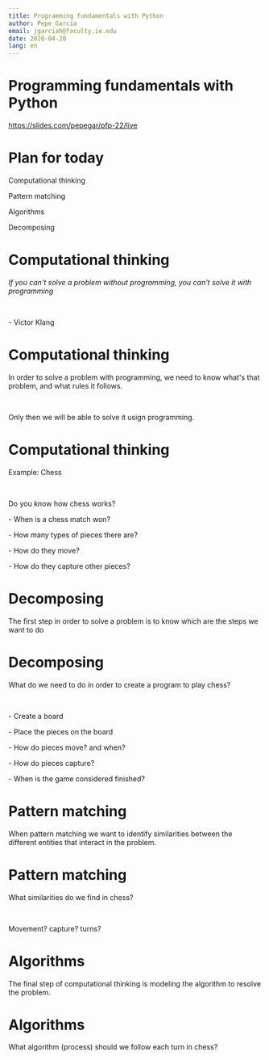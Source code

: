 ```yaml
---
title: Programming fundamentals with Python
author: Pepe García
email: jgarciah@faculty.ie.edu
date: 2020-04-20
lang: en
---
```


Programming fundamentals with Python
====================================

https://slides.com/pepegar/pfp-22/live

Plan for today
==============

Computational thinking

Pattern matching

Algorithms

Decomposing

Computational thinking
======================

*If you can\'t solve a problem without programming, you can\'t solve it
with programming*

 

\- Victor Klang

Computational thinking
======================

In order to solve a problem with programming, we need to know what\'s
that problem, and what rules it follows.

 

Only then we will be able to solve it usign programming.

Computational thinking
======================

Example: Chess

 

Do you know how chess works?

\- When is a chess match won?

\- How many types of pieces there are?

\- How do they move?

\- How do they capture other pieces?

Decomposing
===========

The first step in order to solve a problem is to know which are the
steps we want to do

Decomposing
===========

What do we need to do in order to create a program to play chess?

 

\- Create a board

\- Place the pieces on the board

\- How do pieces move? and when?

\- How do pieces capture?

\- When is the game considered finished?

Pattern matching
================

When pattern matching we want to identify similarities between the
different entities that interact in the problem.

Pattern matching
================

What similarities do we find in chess?

 

Movement? capture? turns?

Algorithms
==========

The final step of computational thinking is modeling the algorithm to
resolve the problem.

Algorithms
==========

What algorithm (process) should we follow each turn in chess?
